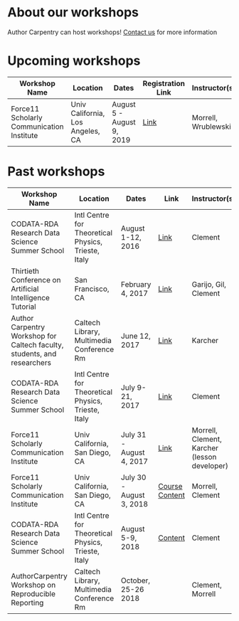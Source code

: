 # About our workshops

Author Carpentry can host workshops!  [Contact us](mailto:authorcarpentry@library.caltech.edu) for more information

# Upcoming workshops

| Workshop Name | Location | Dates | Registration Link | Instructor(s) |
| ---- | ---- | --- | --- | --- |
| Force11 Scholarly Communication Institute | Univ California, Los Angeles, CA | August 5 - August 9, 2019 | [Link](https://www.force11.org/fsci/2019/fsci-2019-course-abstracts#AM2)  | Morrell, Wrublewski |

# Past workshops

| Workshop Name | Location | Dates | Link | Instructor(s) |
| --- | --- | --- | --- | --- | 
| CODATA-RDA Research Data Science Summer School | Intl Centre for Theoretical Physics, Trieste, Italy | August 1-12, 2016 | [Link](http://indico.ictp.it/event/7658/other-view?view=ictptimetable)| Clement |
| Thirtieth Conference on Artificial Intelligence Tutorial | San Francisco, CA | February 4, 2017 | [Link](http://www.aaai.org/Conferences/AAAI/2017/aaai17tutorials.php#SA1) | Garijo, Gil, Clement |
| Author Carpentry Workshop for Caltech faculty, students, and researchers | Caltech Library, Multimedia Conference Rm | June 12, 2017 | [Link](http://libcal.caltech.edu/event/3347086) | Karcher |
| CODATA-RDA Research Data Science Summer School | Intl Centre for Theoretical Physics, Trieste, Italy | July 9-21, 2017 | [Link](http://indico.ictp.it/event/7974/other-view?view=ictptimetable) | Clement |
| Force11 Scholarly Communication Institute | Univ California, San Diego, CA | July 31 - August 4, 2017 | [Link](http://www.force11.org/node/7786/#wt3) | Morrell, Clement, Karcher (lesson developer)
| Force11 Scholarly Communication Institute | Univ California, San Diego, CA | July 30 - August 3, 2018 | [Course](https://www.force11.org/fsci/2018/course-abstracts#AM2) [Content](https://authorcarpentry.github.io/FSCI-2018/) | Morrell, Clement |
| CODATA-RDA Research Data Science Summer School | Intl Centre for Theoretical Physics, Trieste, Italy | August 5-9, 2018 |[Content](https://authorcarpentry.github.io/DT2018/)| Clement |
| AuthorCarpentry Workshop on Reproducible Reporting  | Caltech Library, Multimedia Conference Rm | October, 25-26 2018 | | Clement, Morrell |
